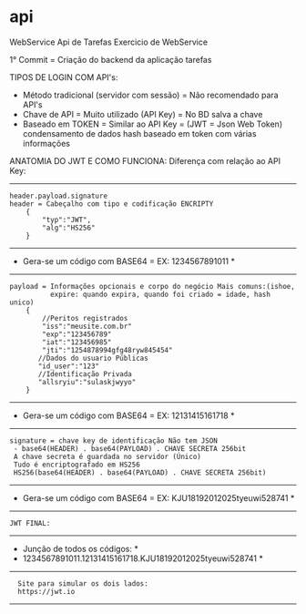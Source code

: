 # api
WebService Api de Tarefas
Exercicio de WebService

1° Commit = Criação do backend da aplicação tarefas

TIPOS DE LOGIN COM API's:
- Método tradicional (servidor com sessão) = Não recomendado para API's
- Chave de API = Muito utilizado (API Key) = No BD salva a chave
- Baseado em TOKEN = Similar ao API Key = (JWT = Json Web Token) condensamento 
  de dados hash baseado em token com várias informações
  
ANATOMIA DO JWT E COMO FUNCIONA:
    Diferença com relação ao API Key:
*****************************************************************************************************************************
    header.payload.signature
    header = Cabeçalho com tipo e codificação ENCRIPTY
        {
            "typ":"JWT",
            "alg":"HS256"
        }
****************************************************************************************************************************
*    Gera-se um código com BASE64 = EX: 1234567891011                                                                      *
****************************************************************************************************************************
    payload = Informações opcionais e corpo do negócio Mais comuns:(ishoe, 
              expire: quando expira, quando foi criado = idade, hash unico)
        {
            //Peritos registrados
            "iss":"meusite.com.br"
            "exp":"123456789"
            "iat":"123456985"
            "jti":"1254878994gfg48ryw845454"
           //Dados do usuario Públicas
           "id_user":"123"
           //Identificação Privada
           "allsryiu":"sulaskjwyyo"
        }
*****************************************************************************************************************************
*    Gera-se um código com BASE64 = EX: 12131415161718                                                                      *
*****************************************************************************************************************************
    signature = chave key de identificação Não tem JSON
     - base64(HEADER) . base64(PAYLOAD) . CHAVE SECRETA 256bit
     A chave secreta é guardada no servidor (Único) 
     Tudo é encriptografado em HS256
     HS256(base64(HEADER) . base64(PAYLOAD) . CHAVE SECRETA 256bit)          
*****************************************************************************************************************************
*    Gera-se um código com BASE64 = EX: KJU18192012025tyeuwi528741                                                          *
***************************************************************************************************************************** 
    JWT FINAL:
*****************************************************************************************************************************
*    Junção de todos os códigos:                                                                                            *
*    1234567891011.12131415161718.KJU18192012025tyeuwi528741                                                                *
*****************************************************************************************************************************
      
      
      Site para simular os dois lados:
      https://jwt.io
      
*****************************************************************************************************************************    
    
    
    
    
